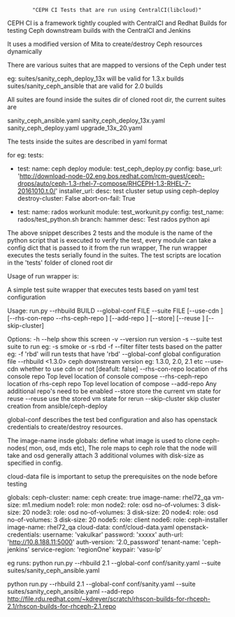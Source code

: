 
            "CEPH CI Tests that are run using CentralCI(libcloud)"
            
            
CEPH CI is a framework tightly coupled with CentralCI and Redhat Builds for
testing Ceph downstream builds with the CentralCI and Jenkins

It uses a modified version of Mita to create/destroy Ceph resources dynamically


There are various suites that are mapped to versions of the Ceph under test

eg:
  suites/sanity_ceph_deploy_13x will be valid for 1.3.x builds  
  suites/sanity_ceph_ansible that are valid for 2.0 builds
  
  
All suites are found inside the suites dir of cloned root dir, the current suites
are

sanity_ceph_ansible.yaml
sanity_ceph_deploy_13x.yaml
sanity_ceph_deploy.yaml
upgrade_13x_20.yaml

The tests inside the suites are described in yaml format

for eg:
tests:
   - test:
      name: ceph deploy
      module: test_ceph_deploy.py
      config:
        base_url: 'http://download-node-02.eng.bos.redhat.com/rcm-guest/ceph-drops/auto/ceph-1.3-rhel-7-compose/RHCEPH-1.3-RHEL-7-20161010.t.0/'
        installer_url: 
      desc: test cluster setup using ceph-deploy
      destroy-cluster: False
      abort-on-fail: True
      
   - test:
      name: rados workunit
      module: test_workunit.py
      config:
            test_name: rados/test_python.sh
            branch: hammer
      desc: Test rados python api
  

The above snippet describes 2 tests and the module is the name of the python
script that is executed to verify the test, every module can take a config
dict that is passed to it from the run wrapper, The run wrapper executes
the tests serially found in the suites. The test scripts are location in
the 'tests' folder of cloned root dir

Usage of run wrapper is:

A simple test suite wrapper that executes tests based on yaml test configuration

 Usage:
  run.py --rhbuild BUILD --global-conf FILE --suite FILE [--use-cdn ]
        [--rhs-con-repo <repo> --rhs-ceph-repo <repo>]
        [--add-repo <repo>]
        [--store]
        [--reuse <file>]
        [--skip-cluster]


Options:
  -h --help                         show this screen
  -v --version                      run version
  -s <smoke> --suite <smoke>        test suite to run
                                    eg: -s smoke or -s rbd
  -f <tests> --filter <tests>       filter tests based on the patter
                                    eg: -f 'rbd' will run tests that have 'rbd'
  --global-conf <file>              global configuration file
  --rhbuild <1.3.0>                 ceph downstream version
                                    eg: 1.3.0, 2.0, 2.1 etc
  --use-cdn                         whether to use cdn or not [deafult: false]
  --rhs-con-repo <repo>             location of rhs console repo
                                    Top level location of console compose
  --rhs-ceph-repo <repo>            location of rhs-ceph repo
                                    Top level location of compose
  --add-repo <repo>                 Any additional repo's need to be enabled
  --store                           store the current vm state for reuse
  --reuse <file>                    use the stored vm state for rerun
  --skip-cluster                    skip cluster creation from ansible/ceph-deploy



global-conf describes the test bed configuration and also has openstack
credentials to create/destroy resources.

The image-name insde globals: define what image is used to clone ceph-nodes(
mon, osd, mds etc), The role maps to ceph role that the node will take
and osd generally attach 3 additional volumes with disk-size as specified in
config.

cloud-data file is important to setup the prerequisites on the node before
testing

globals:
    ceph-cluster:
       name: ceph
       create: true
       image-name: rhel72_qa
       vm-size: m1.medium
       node1:
         role: mon
       node2:
        role: osd
        no-of-volumes: 3
        disk-size: 20
       node3:
        role: osd
        no-of-volumes: 3
        disk-size: 20
       node4:
        role: osd
        no-of-volumes: 3
        disk-size: 20
       node5:
         role: client
       node6:
         role: ceph-installer
         image-name: rhel72_qa
    cloud-data: conf/cloud-data.yaml
    openstack-credentials:
        username: 'vakulkar'
        password: 'xxxxx'
        auth-url: 'http://10.8.188.11:5000'
        auth-version: '2.0_password'
        tenant-name: 'ceph-jenkins'
        service-region: 'regionOne'
        keypair: 'vasu-lp'
        
        
eg runs:
python run.py --rhbuild 2.1 --global-conf conf/sanity.yaml
                            --suite suites/sanity_ceph_ansible.yaml


python run.py --rhbuild 2.1 --global-conf conf/sanity.yaml
     --suite suites/sanity_ceph_ansible.yaml
     --add-repo http://file.rdu.redhat.com/~kdreyer/scratch/rhscon-builds-for-rhceph-2.1/rhscon-builds-for-rhceph-2.1.repo